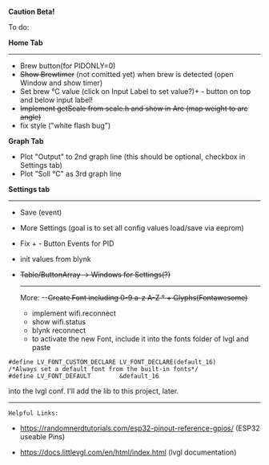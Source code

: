 
**Caution Beta!**

To do: 
      
  **Home Tab**
  ____
  - Brew button(for PIDONLY=0)
  - ~~Show Brewtimer~~ (not comitted yet) when brew is detected (open Window and show timer)
  - Set brew °C value (click on Input Label to set value?)+ - button on top and below input label!
  - ~~Implement getScale from scale.h and show in Arc (map weight to arc angle)~~
  - fix style ("white flash bug")
          
   **Graph Tab**
  - Plot "Output" to 2nd graph line (this should be optional, checkbox in Settings tab)
  - Plot "Soll °C" as 3rd graph line
         
   **Settings tab**
   ____
       
  - Save (event)
  - More Settings (goal is to set all config values load/save via eeprom)
  - Fix + - Button Events for PID
  - init values from blynk
  - ~~Table/ButtonArray -> Windows for Settings(?)~~
  
    ____
      More:
          --~~Create Font including 0-9 a-z A-Z ° + Glyphs(Fontawesome)~~
	  - implement wifi.reconnect
	  - show wifi.status
	  - blynk reconnect
	  - to activate the new Font, include it into the fonts folder of lvgl and paste 
```
#define LV_FONT_CUSTOM_DECLARE LV_FONT_DECLARE(default_16)
/*Always set a default font from the built-in fonts*/
#define LV_FONT_DEFAULT        &default_16
```

into the lvgl conf. I'll add the lib to this project, later.
                           
___      
	Helpful Links:


- https://randomnerdtutorials.com/esp32-pinout-reference-gpios/ (ESP32 useable Pins)


- https://docs.littlevgl.com/en/html/index.html (lvgl documentation)

